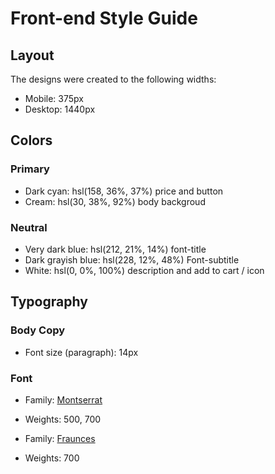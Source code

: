 # Front-end Style Guide

## Layout

The designs were created to the following widths:

- Mobile: 375px
- Desktop: 1440px

## Colors

### Primary

- Dark cyan: hsl(158, 36%, 37%) price and button
- Cream: hsl(30, 38%, 92%) body backgroud

### Neutral

- Very dark blue: hsl(212, 21%, 14%) font-title
- Dark grayish blue: hsl(228, 12%, 48%) Font-subtitle
- White: hsl(0, 0%, 100%) description and add to cart / icon

## Typography

### Body Copy

- Font size (paragraph): 14px

### Font

- Family: [Montserrat](https://fonts.google.com/specimen/Montserrat)
- Weights: 500, 700

- Family: [Fraunces](https://fonts.google.com/specimen/Fraunces)
- Weights: 700
